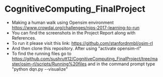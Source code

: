 # CognitiveComputing_FinalProject
- Making a human walk using Opensim environment https://www.crowdai.org/challenges/nips-2017-learning-to-run
- You can find the screenshots in the Project Report along with References. 
- To run it please visit this link: https://github.com/stanfordnmbl/osim-rl 
- And then clone this repository. After using "activate opensim-rl"
- To find the running files go to https://github.com/sushrutt12/CognitiveComputing_FinalProject/tree/master/osim-rl/scripts/Running%20files and in the command prompt type "python dqn.py --visualize"
